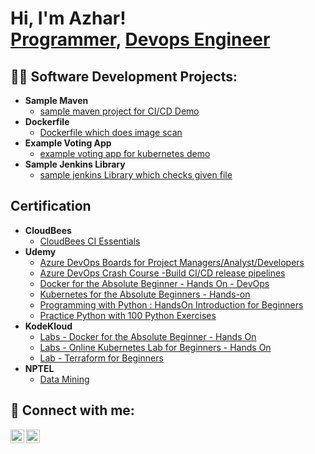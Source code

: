 <h1>Hi, I'm Azhar! <br/><a href="https://github.com/https://github.com/azhar6039">Programmer</a>, <a href="https://www.linkedin.com/in/azhar-shaik/">Devops Engineer</a></h1>

<h2>👨‍💻 Software Development Projects:</h2>

- <b>Sample Maven</b>
  - [sample maven project for CI/CD Demo](https://github.com/azhar6039/samplemaven)
- <b>Dockerfile</b>
  - [Dockerfile which does image scan](https://github.com/azhar6039/docker)
- <b>Example Voting App</b>
  - [example voting app for kubernetes demo](https://github.com/azhar6039/jenkins-shared-library)
- <b>Sample Jenkins Library</b>
  - [sample jenkins Library which checks given file](https://github.com/azhar6039/jenkins-shared-library)

<h2>Certification</h2>

- <b>CloudBees</b>
  - [CloudBees CI Essentials](https://certificates.cloudbees.com/096d239e-b372-4b57-9c05-7b46fd0813db)
- <b>Udemy</b>
  - [Azure DevOps Boards for Project Managers/Analyst/Developers](https://udemy-certificate.s3.amazonaws.com/pdf/UC-5b68fbf3-3f9f-47f4-856f-a15173c1dc3e.pdf)
  - [Azure DevOps Crash Course -Build CI/CD release pipelines](https://udemy-certificate.s3.amazonaws.com/pdf/UC-d003dd73-a098-4b25-9ade-b9790fa27dcb.pdf)
  - [Docker for the Absolute Beginner - Hands On - DevOps](https://udemy-certificate.s3.amazonaws.com/pdf/UC-3ad26c54-08aa-450e-a5cc-ebc80ba79a44.pdf)
  - [Kubernetes for the Absolute Beginners - Hands-on](https://udemy-certificate.s3.amazonaws.com/pdf/UC-86b41381-e7c8-4425-ae08-0295cadd9f33.pdf)
  - [Programming with Python : HandsOn Introduction for Beginners](https://udemy-certificate.s3.amazonaws.com/pdf/UC-b0edf859-bd99-4ccb-bf12-680fff0afaec.pdf)
  - [Practice Python with 100 Python Exercises](https://udemy-certificate.s3.amazonaws.com/pdf/UC-85122863-37c5-49b2-9b7c-fffe38107b2f.pdf)
- <b>KodeKloud</b>
  - [Labs - Docker for the Absolute Beginner - Hands On](https://kodekloud.com/certificate-verification/1333C1D36-13912DD10-12D090C8E/)
  - [Labs - Online Kubernetes Lab for Beginners - Hands On](https://kodekloud.com/certificate-verification/1333C1D36-13921D133-12D090C8E/)
  - [Lab - Terraform for Beginners](https://kodekloud.com/certificate-verification/1333C1D36-13EEAD830-12D090C8E/)
- <b>NPTEL</b>
  - [Data Mining](https://archive.nptel.ac.in/noc/Ecertificate/-?q=noc19-cs15/NPTEL19CS15S42180353191166175.jpg)


<h2> 🤳 Connect with me:</h2>

[<img align="left" alt="Azhar | LinkedIn" width="22px" src="https://cdn.jsdelivr.net/npm/simple-icons@v3/icons/linkedin.svg" />][linkedin]
[<img align="left" alt="Azhar | Instagram" width="22px" src="https://cdn.jsdelivr.net/npm/simple-icons@v3/icons/instagram.svg" />][instagram]

[instagram]: https://www.instagram.com/azhar_639/
[linkedin]: https://linkedin.com/in/azhar-shaik
